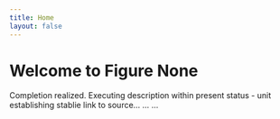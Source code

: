 ```yaml
---
title: Home
layout: false
---
```


# Welcome to Figure None

Completion realized. Executing description within present status - unit establishing stablie link to source… … …